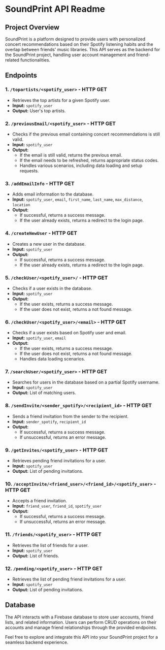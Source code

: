 # SoundPrint API Readme

## Project Overview

SoundPrint is a platform designed to provide users with personalized concert recommendations based on their Spotify listening habits and the overlap between friends' music libraries. This API serves as the backend for the SoundPrint project, handling user account management and friend-related functionalities.

## Endpoints

### 1. `/topartists/<spotify_user>` - HTTP GET

- Retrieves the top artists for a given Spotify user.
- **Input:** `spotify_user`
- **Output:** User's top artists.

### 2. `/previousEmail/<spotify_user>` - HTTP GET

- Checks if the previous email containing concert recommendations is still valid.
- **Input:** `spotify_user`
- **Output:**
  - If the email is still valid, returns the previous email.
  - If the email needs to be refreshed, returns appropriate status codes.
  - Handles various scenarios, including data loading and setup requests.

### 3. `/addEmailInfo` - HTTP GET

- Adds email information to the database.
- **Input:** `spotify_user`, `email`, `first_name`, `last_name`, `max_distance`, `location`
- **Output:**
  - If successful, returns a success message.
  - If the user already exists, returns a redirect to the login page.

### 4. `/createNewUser` - HTTP GET

- Creates a new user in the database.
- **Input:** `spotify_user`
- **Output:**
  - If successful, returns a success message.
  - If the user already exists, returns a redirect to the login page.

### 5. `/checkUser/<spotify_user>/` - HTTP GET

- Checks if a user exists in the database.
- **Input:** `spotify_user`
- **Output:**
  - If the user exists, returns a success message.
  - If the user does not exist, returns a not found message.

### 6. `/checkUser/<spotify_user>/<email>` - HTTP GET

- Checks if a user exists based on Spotify user and email.
- **Input:** `spotify_user`, `email`
- **Output:**
  - If the user exists, returns a success message.
  - If the user does not exist, returns a not found message.
  - Handles data loading scenarios.

### 7. `/searchUser/<spotify_user>` - HTTP GET

- Searches for users in the database based on a partial Spotify username.
- **Input:** `spotify_user`
- **Output:** List of matching users.

### 8. `/sendInvite/<sender_spotify>/<recipient_id>` - HTTP GET

- Sends a friend invitation from the sender to the recipient.
- **Input:** `sender_spotify`, `recipient_id`
- **Output:**
  - If successful, returns a success message.
  - If unsuccessful, returns an error message.

### 9. `/getInvites/<spotify_user>` - HTTP GET

- Retrieves pending friend invitations for a user.
- **Input:** `spotify_user`
- **Output:** List of pending invitations.

### 10. `/acceptInvite/<friend_user>/<friend_id>/<spotify_user>` - HTTP GET

- Accepts a friend invitation.
- **Input:** `friend_user`, `friend_id`, `spotify_user`
- **Output:**
  - If successful, returns a success message.
  - If unsuccessful, returns an error message.

### 11. `/friends/<spotify_user>` - HTTP GET

- Retrieves the list of friends for a user.
- **Input:** `spotify_user`
- **Output:** List of friends.

### 12. `/pending/<spotify_user>` - HTTP GET

- Retrieves the list of pending friend invitations for a user.
- **Input:** `spotify_user`
- **Output:** List of pending invitations.

## Database

The API interacts with a Firebase database to store user accounts, friend lists, and related information. Users can perform CRUD operations on their accounts and manage friend relationships through the provided endpoints.

Feel free to explore and integrate this API into your SoundPrint project for a seamless backend experience.
